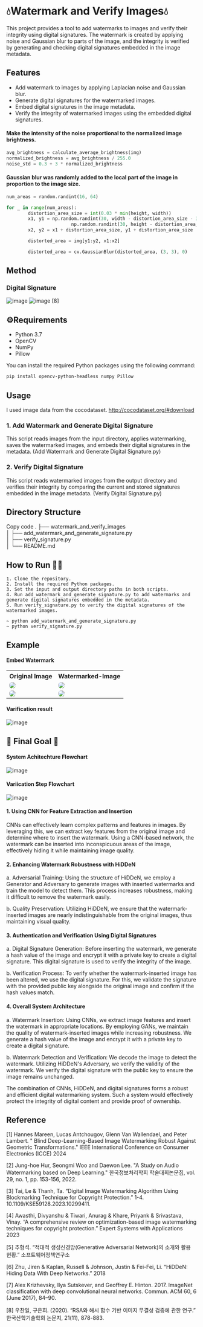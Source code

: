 # 💧Watermark and Verify Images💧

This project provides a tool to add watermarks to images and verify their integrity using digital signatures. The watermark is created by applying noise and Gaussian blur to parts of the image, and the integrity is verified by generating and checking digital signatures embedded in the image metadata.

## Features

- Add watermark to images by applying Laplacian noise and Gaussian blur.
- Generate digital signatures for the watermarked images.
- Embed digital signatures in the image metadata.
- Verify the integrity of watermarked images using the embedded digital signatures.  

#### Make the intensity of the noise proportional to the normalized image brightness.
```python
avg_brightness = calculate_average_brightness(img)
normalized_brightness = avg_brightness / 255.0
noise_std = 0.3 + 3 * normalized_brightness

```
#### Gaussian blur was randomly added to the local part of the image in proportion to the image size.
```python
num_areas = random.randint(16, 64)

for _ in range(num_areas):
        distortion_area_size = int(0.03 * min(height, width))
        x1, y1 = np.random.randint(30, width - distortion_area_size - 30),
                        np.random.randint(30, height - distortion_area_size - 30)
        x2, y2 = x1 + distortion_area_size, y1 + distortion_area_size

        distorted_area = img[y1:y2, x1:x2]

        distorted_area = cv.GaussianBlur(distorted_area, (3, 3), 0)
```

## Method
### Digital Signature   
![image](https://github.com/st-min/Watermark_and_Verify_Images/assets/70586865/8248f33b-fb72-4b4f-b542-7425614cd0b1)
![image](https://github.com/st-min/Watermark_and_Verify_Images/assets/70586865/1f7cd709-f4a6-40ae-95de-848a031c7a14) [8]

## ⚙️Requirements

- Python 3.7
- OpenCV
- NumPy
- Pillow

You can install the required Python packages using the following command:

```bash
pip install opencv-python-headless numpy Pillow
```

## Usage
I used image data from the cocodataset. http://cocodataset.org/#download
### 1. Add Watermark and Generate Digital Signature
This script reads images from the input directory, applies watermarking, saves the watermarked images, and embeds their digital signatures in the metadata.
(Add Watermark and Generate Digital Signature.py)


### 2. Verify Digital Signature
This script reads watermarked images from the output directory and verifies their integrity by comparing the current and stored signatures embedded in the image metadata. (Verify Digital Signature.py)

## Directory Structure

Copy code
.
├── watermark_and_verify_images  
│   ├── add_watermark_and_generate_signature.py  
│   ├── verify_signature.py  
│   └── README.md  


## How to Run 🏃🏻

    1. Clone the repository.
    2. Install the required Python packages.
    3. Set the input and output directory paths in both scripts.
    4. Run add_watermark_and_generate_signature.py to add watermarks and generate digital signatures embedded in the metadata.
    5. Run verify_signature.py to verify the digital signatures of the watermarked images.
    
    ~ python add_watermark_and_generate_signature.py
    ~ python verify_signature.py 


## Example 
#### Embed Watermark
<table align="center">
 <tr>
  <th>Original Image</th><th>Watermarked-Image</th>
 </tr>
 <tr>
  <td>
   <img src="https://github.com/st-min/Watermarking_using_CNN_Digital_Signature/assets/70586865/6ab038a5-5673-4a49-a625-474961f23416" style="border-radius: 6px;">
  </td>
  <td>
    <img src="https://github.com/st-min/Watermarking_using_CNN_Digital_Signature/assets/70586865/722d0f68-7003-48c5-8dd7-21e3606dd435" style="border-radius: 6px;">
  </td>
</tr>
    </tr>
 <tr>
  <td>
   <img src="https://github.com/st-min/Watermarking_using_CNN_Digital_Signature/assets/70586865/50c69a37-d356-424f-b84a-8f7f623534fb" style="border-radius: 6px;">
  </td>
  <td>
    <img src="https://github.com/st-min/Watermarking_using_CNN_Digital_Signature/assets/70586865/64e3b41d-3736-4fd6-aac3-1a965dd8e9ae" style="border-radius: 6px;">
  </td>
</tr>
</table>
     
#### Varification result
   ![image](https://github.com/st-min/Watermark_and_Verify_Images/assets/70586865/890607f4-2e68-4784-93a6-b546292c86fc)


## 🥅 Final Goal 🥅   
#### System Achitechture Flowchart
![image](https://github.com/st-min/Watermark_and_Verify_Images/assets/70586865/7d352450-f12d-44e7-addd-dcd21465b452)

#### Variication Step Flowchart
![image](https://github.com/st-min/Watermark_and_Verify_Images/assets/70586865/923853bd-4087-40a3-8a4d-9a52fd9bc98a)


#### 1. Using CNN for Feature Extraction and Insertion
CNNs can effectively learn complex patterns and features in images. By leveraging this, we can extract key features from the original image and determine where to insert the watermark. Using a CNN-based network, the watermark can be inserted into inconspicuous areas of the image, effectively hiding it while maintaining image quality.

#### 2. Enhancing Watermark Robustness with HiDDeN
a. Adversarial Training: Using the structure of HiDDeN, we employ a Generator and Adversary to generate images with inserted watermarks and train the model to detect them. This process increases robustness, making it difficult to remove the watermark easily.

b. Quality Preservation: Utilizing HiDDeN, we ensure that the watermark-inserted images are nearly indistinguishable from the original images, thus maintaining visual quality.

#### 3. Authentication and Verification Using Digital Signatures
a. Digital Signature Generation: Before inserting the watermark, we generate a hash value of the image and encrypt it with a private key to create a digital signature. This digital signature is used to verify the integrity of the image.

b. Verification Process: To verify whether the watermark-inserted image has been altered, we use the digital signature. For this, we validate the signature with the provided public key alongside the original image and confirm if the hash values match.

#### 4. Overall System Architecture
a. Watermark Insertion: Using CNNs, we extract image features and insert the watermark in appropriate locations. By employing GANs, we maintain the quality of watermark-inserted images while increasing robustness. We generate a hash value of the image and encrypt it with a private key to create a digital signature.

b. Watermark Detection and Verification: We decode the image to detect the watermark. Utilizing HiDDeN's Adversary, we verify the validity of the watermark. We verify the digital signature with the public key to ensure the image remains unchanged.

The combination of CNNs, HiDDeN, and digital signatures forms a robust and efficient digital watermarking system. Such a system would effectively protect the integrity of digital content and provide proof of ownership.

## Reference   
[1] Hannes Mareen, Lucas Antchougov, Glenn Van Wallendael, and Peter Lambert. " Blind Deep-Learning-Based Image Watermarking Robust Against Geometric Transformations." IEEE International Conference on Consumer Electronics (ICCE) 2024   
   
[2] Jung-hoe Hur, Seongmi Woo and Daewon Lee. "A Study on Audio Watermarking based on Deep Learning." 한국정보처리학회 학술대회논문집, vol. 29, no. 1, pp. 153-156, 2022.
   
[3] Tai, Le & Thanh, Ta. “Digital Image Watermarking Algorithm Using Blockmarking Technique for Copyright Protection.” 1-4. 10.1109/KSE59128.2023.10299411.
   
[4] Awasthi, Divyanshu & Tiwari, Anurag & Khare, Priyank & Srivastava, Vinay. “A comprehensive review on optimization-based image watermarking techniques for copyright protection.” Expert Systems with Applications 2023 
   
[5] 추형석. “적대적 생성신경망(Generative Adversarial Network)의 소개와 활용 현황.” 소프트웨어정책연구소   
   
[6] Zhu, Jiren & Kaplan, Russell & Johnson, Justin & Fei-Fei, Li. “HiDDeN: Hiding Data With Deep Networks.” 2018   
   
[7] Alex Krizhevsky, Ilya Sutskever, and Geoffrey E. Hinton. 2017. ImageNet classification with deep convolutional neural networks. Commun. ACM 60, 6 (June 2017), 84–90.   
  
[8] 우찬일, 구은희. (2020). “RSA와 해시 함수 기반 이미지 무결성 검증에 관한 연구.” 한국산학기술학회 논문지, 21(11), 878-883.  
